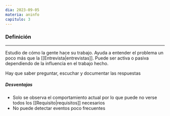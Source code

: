 ```yaml
---
dia: 2023-09-05
materia: aninfo
capitulo: 3
---
```

### Definición
---
Estudio de cómo la gente hace su trabajo. Ayuda a entender el problema un poco más que la [[Entrevista|entrevistas]]. Puede ser activa o pasiva dependiendo de la influencia en el trabajo hecho.

Hay que saber preguntar, escuchar y documentar las respuestas

##### Desventajas
* Solo se observa el comportamiento actual por lo que puede no verse todos los [[Requisito|requisitos]] necesarios
* No puede detectar eventos poco frecuentes